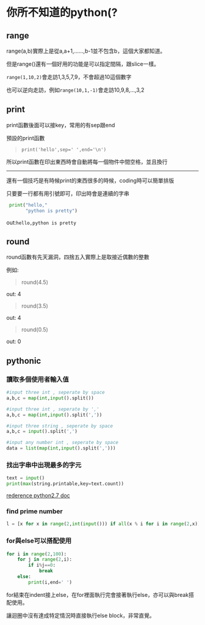 
# 你所不知道的python(?

## range

range(a,b)實際上是從a,a+1,......,b-1並不包含b，這個大家都知道。

但是range()還有一個好用的功能是可以指定間隔，跟slice一樣。

`range(1,10,2)`會走訪1,3,5,7,9，不會超過10這個數字

也可以逆向走訪，例如`range(10,1,-1)`會走訪10,9,8,...,3,2

## print

print函數後面可以接key，常用的有sep跟end

預設的print函數

> `print('hello',sep=' ',end='\n')`

所以print函數在印出東西時會自動將每一個物件中間空格，並且換行

- - -

還有一個技巧是有時候print的東西很多的時候，coding時可以簡單排版

只要要一行都有用引號即可，印出時會是連續的字串

```python
 print("hello,"
       "python is pretty")
```

out:`hello,python is pretty`

## round

round函數有先天漏洞，四捨五入實際上是取接近偶數的整數

例如:

> round(4.5)

out: 4

> round(3.5)

out: 4

> round(0.5)

out: 0

## pythonic

### 讀取多個使用者輸入值

```python
#input three int , seperate by space
a,b,c = map(int,input().split())

#input three int , seperate by ','
a,b,c = map(int,input().split(','))

#input three string , seperate by space
a,b,c = input().split(',')

#input any number int , seperate by space
data = list(map(int,input().split(',')))
```
### 找出字串中出現最多的字元

```python
text = input()
print(max(string.printable,key=text.count))
```

[rederence python2.7 doc](https://docs.python.org/2/library/string.html)

### find prime number

```python
l = [x for x in range(2,int(input())) if all(x % i for i in range(2,x))]
```

### for與else可以搭配使用

```python
for i in range(2,100):
    for j in range(2,i):
        if i%j==0:
            break
    else:
        print(i,end=' ')
```

for結束在indent接上else，在for裡面執行完會接著執行else，亦可以與break搭配使用。

讓迴圈中沒有達成特定情況時直接執行else block，非常直覺。

